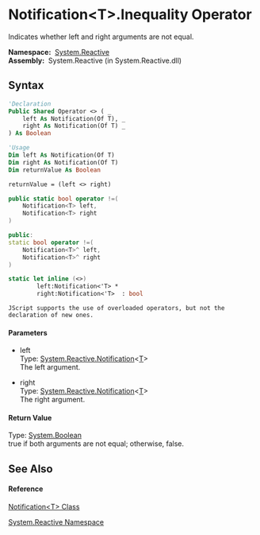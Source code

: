 # Notification\<T\>.Inequality Operator

Indicates whether left and right arguments are not equal.

**Namespace:**  [System.Reactive](System.Reactive\System.Reactive.md)  
**Assembly:**  System.Reactive (in System.Reactive.dll)

## Syntax

```vb
'Declaration
Public Shared Operator <> ( _
    left As Notification(Of T), _
    right As Notification(Of T) _
) As Boolean
```

```vb
'Usage
Dim left As Notification(Of T)
Dim right As Notification(Of T)
Dim returnValue As Boolean

returnValue = (left <> right)
```

```csharp
public static bool operator !=(
    Notification<T> left,
    Notification<T> right
)
```

```c++
public:
static bool operator !=(
    Notification<T>^ left, 
    Notification<T>^ right
)
```

```fsharp
static let inline (<>)
        left:Notification<'T> * 
        right:Notification<'T>  : bool
```

```jscript
JScript supports the use of overloaded operators, but not the declaration of new ones.
```

#### Parameters

- left  
  Type: [System.Reactive.Notification](Notification\Notification(T).md)\<[T](Notification\Notification(T).md)\>  
  The left argument.

- right  
  Type: [System.Reactive.Notification](Notification\Notification(T).md)\<[T](Notification\Notification(T).md)\>  
  The right argument.

#### Return Value

Type: [System.Boolean](https://msdn.microsoft.com/en-us/library/a28wyd50)  
true if both arguments are not equal; otherwise, false.

## See Also

#### Reference

[Notification\<T\> Class](Notification\Notification(T).md)

[System.Reactive Namespace](System.Reactive\System.Reactive.md)






